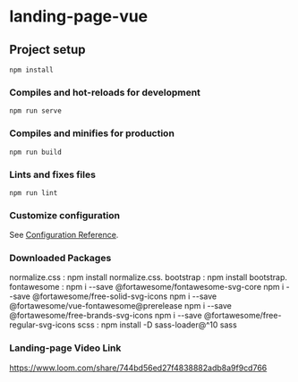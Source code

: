 # landing-page-vue

## Project setup

```
npm install
```

### Compiles and hot-reloads for development

```
npm run serve
```

### Compiles and minifies for production

```
npm run build
```

### Lints and fixes files

```
npm run lint
```

### Customize configuration

See [Configuration Reference](https://cli.vuejs.org/config/).

### Downloaded Packages

normalize.css : npm install normalize.css.
bootstrap : npm install bootstrap.
fontawesome : npm i --save @fortawesome/fontawesome-svg-core
npm i --save @fortawesome/free-solid-svg-icons
npm i --save @fortawesome/vue-fontawesome@prerelease
npm i --save @fortawesome/free-brands-svg-icons
npm i --save @fortawesome/free-regular-svg-icons
scss : npm install -D sass-loader@^10 sass

### Landing-page Video Link

https://www.loom.com/share/744bd56ed27f4838882adb8a9f9cd766
